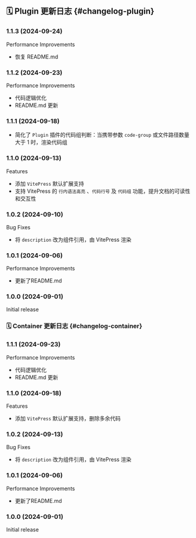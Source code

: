 ## 🗓️ Plugin 更新日志 {#changelog-plugin}

### 1.1.3 (2024-09-24)

Performance Improvements

- 恢复 README.md

### 1.1.2 (2024-09-23)

Performance Improvements

- 代码逻辑优化
- README.md 更新

### 1.1.1 (2024-09-18)

- 简化了 `Plugin` 插件的代码组判断：当携带参数 `code-group` 或文件路径数量大于 1 时，渲染代码组

### 1.1.0 (2024-09-13)

Features

- 添加 `VitePress` 默认扩展支持
- 支持 VitePress 的 `行内语法高亮` 、`代码行号` 及 `代码组` 功能，提升文档的可读性和交互性

### 1.0.2 (2024-09-10)

Bug Fixes

- 将 `description` 改为组件引用，由 VitePress 渲染

### 1.0.1 (2024-09-06)

Performance Improvements

- 更新了README.md

### 1.0.0 (2024-09-01)

Initial release

### 🗓️ Container 更新日志 {#changelog-container}

### 1.1.1 (2024-09-23)

Performance Improvements

- 代码逻辑优化
- README.md 更新

### 1.1.0 (2024-09-18)

Features

- 添加 `VitePress` 默认扩展支持，删除多余代码

### 1.0.2 (2024-09-13)

Bug Fixes

- 将 `description` 改为组件引用，由 VitePress 渲染

### 1.0.1 (2024-09-06)

Performance Improvements

- 更新了README.md

### 1.0.0 (2024-09-01)

Initial release
